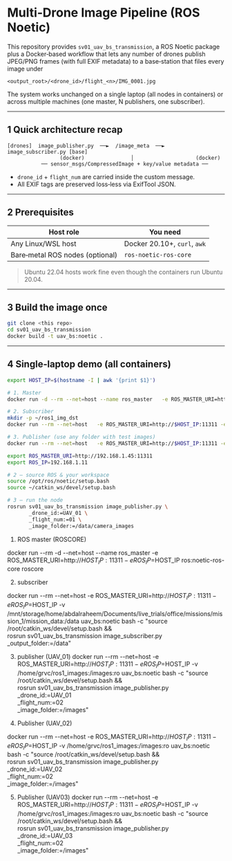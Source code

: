 # Multi‑Drone Image Pipeline (ROS Noetic)

This repository provides `sv01_uav_bs_transmission`, a ROS Noetic package plus a
Docker‑based workflow that lets any number of drones publish JPEG/PNG frames
(with full EXIF metadata) to a base‑station that files every image under

```
<output_root>/<drone_id>/flight_<n>/IMG_0001.jpg
```

The system works unchanged on a single laptop (all nodes in containers) or
across multiple machines (one master, N publishers, one subscriber).

---

## 1 Quick architecture recap

```
[drones]  image_publisher.py  ──►  /image_meta  ──►  image_subscriber.py [base]
                 (docker)               │                    (docker)
           ── sensor_msgs/CompressedImage + key/value metadata ──
```

* `drone_id` + `flight_num` are carried inside the custom message.
* All EXIF tags are preserved loss‑less via ExifTool JSON.

---

## 2  Prerequisites

| Host role | You need                     |
|-----------|------------------------------|
| Any Linux/WSL host | Docker 20.10+, `curl`, `awk` |
| Bare‑metal ROS nodes (optional) | `ros-noetic-ros-core`        |

> Ubuntu 22.04 hosts work fine even though the containers run Ubuntu 20.04.

---

## 3  Build the image once

```bash
git clone <this repo>
cd sv01_uav_bs_transmission
docker build -t uav_bs:noetic .
```

---

## 4  Single‑laptop demo (all containers)

```bash
export HOST_IP=$(hostname -I | awk '{print $1}')

# 1. Master
docker run -d --rm --net=host --name ros_master   -e ROS_MASTER_URI=http://$HOST_IP:11311 -e ROS_IP=$HOST_IP   ros:noetic-ros-core roscore

# 2. Subscriber
mkdir -p ~/ros1_img_dst
docker run --rm --net=host   -e ROS_MASTER_URI=http://$HOST_IP:11311 -e ROS_IP=$HOST_IP   -v ~/ros1_img_dst:/data   uav_bs:noetic   bash -c "source /root/catkin_ws/devel/setup.bash &&            rosrun sv01_uav_bs_transmission image_subscriber.py _output_folder:=/data"

# 3. Publisher (use any folder with test images)
docker run --rm --net=host   -e ROS_MASTER_URI=http://$HOST_IP:11311 -e ROS_IP=$HOST_IP   -v ~/test_images:/root/catkin_ws/images:ro   uav_bs:noetic   bash -c "source /root/catkin_ws/devel/setup.bash &&            rosrun sv01_uav_bs_transmission image_publisher.py            _drone_id:=UAV_01 _flight_num:=1"
```



```bash
export ROS_MASTER_URI=http://192.168.1.45:11311       
export ROS_IP=192.168.1.11                            
```

```bash
# 2 – source ROS & your workspace
source /opt/ros/noetic/setup.bash
source ~/catkin_ws/devel/setup.bash
```

```bash
# 3 – run the node
rosrun sv01_uav_bs_transmission image_publisher.py \
       _drone_id:=UAV_01 \
       _flight_num:=01 \
       _image_folder:=/data/camera_images
```


1. ROS master (ROSCORE)

docker run --rm -d --net=host --name ros_master   -e ROS_MASTER_URI=http://$HOST_IP:11311   -e ROS_IP=$HOST_IP   ros:noetic-ros-core   roscore

2. subscriber

docker run --rm --net=host   -e ROS_MASTER_URI=http://$HOST_IP:11311   -e ROS_IP=$HOST_IP   -v /mnt/storage/home/abdalraheem/Documents/live_trials/office/missions/mission_1/mission_data:/data   uav_bs:noetic   bash -c "source /root/catkin_ws/devel/setup.bash && \
           rosrun sv01_uav_bs_transmission image_subscriber.py _output_folder:=/data"

3. publisher (UAV_01)
docker run --rm --net=host   -e ROS_MASTER_URI=http://$HOST_IP:11311   -e ROS_IP=$HOST_IP   -v /home/grvc/ros1_images:/images:ro   uav_bs:noetic   bash -c "source /root/catkin_ws/devel/setup.bash && \
rosrun sv01_uav_bs_transmission image_publisher.py \
_drone_id:=UAV_01 \
_flight_num:=02 \
_image_folder:=/images"

4. Publisher (UAV_02)

docker run --rm --net=host   -e ROS_MASTER_URI=http://$HOST_IP:11311   -e ROS_IP=$HOST_IP   -v /home/grvc/ros1_images:/images:ro   uav_bs:noetic   bash -c "source /root/catkin_ws/devel/setup.bash && \
rosrun sv01_uav_bs_transmission image_publisher.py \
_drone_id:=UAV_02 \
_flight_num:=02 \
_image_folder:=/images"

5. Publisher (UAV03)
docker run --rm --net=host   -e ROS_MASTER_URI=http://$HOST_IP:11311   -e ROS_IP=$HOST_IP   -v /home/grvc/ros1_images:/images:ro   uav_bs:noetic   bash -c "source /root/catkin_ws/devel/setup.bash && \
rosrun sv01_uav_bs_transmission image_publisher.py \
_drone_id:=UAV_03 \
_flight_num:=02 \
_image_folder:=/images"

